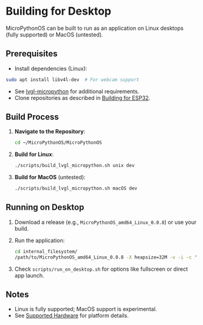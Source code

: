 # Building for Desktop

MicroPythonOS can be built to run as an application on Linux desktops (fully supported) or MacOS (untested).

## Prerequisites

- Install dependencies (Linux):
```bash
sudo apt install libv4l-dev  # For webcam support
```
- See [lvgl-micropython](https://github.com/MicroPythonOS/lvgl-micropython) for additional requirements.
- Clone repositories as described in [Building for ESP32](esp32.md).

## Build Process

1. **Navigate to the Repository**:

    ```bash
    cd ~/MicroPythonOS/MicroPythonOS
    ```

2. **Build for Linux**:

    ```bash
    ./scripts/build_lvgl_micropython.sh unix dev
    ```

3. **Build for MacOS** (untested):

    ```bash
    ./scripts/build_lvgl_micropython.sh macOS dev
    ```

## Running on Desktop

1. Download a release (e.g., `MicroPythonOS_amd64_Linux_0.0.8`) or use your build.
2. Run the application:

    ```bash
    cd internal_filesystem/
    /path/to/MicroPythonOS_amd64_Linux_0.0.8 -X heapsize=32M -v -i -c "$(cat boot_unix.py main.py)"
    ```

3. Check `scripts/run_on_desktop.sh` for options like fullscreen or direct app launch.

## Notes

- Linux is fully supported; MacOS support is experimental.
- See [Supported Hardware](../getting-started/supported-hardware.md) for platform details.
